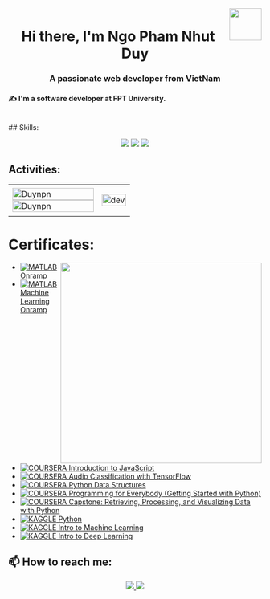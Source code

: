 <!-- <img align="left" width="400" src="https://github.githubassets.com/images/modules/profile/profile-first-repo.svg" /> -->
<img align="right" width="64" src="https://scontent.fsgn19-1.fna.fbcdn.net/v/t39.30808-6/461130644_3867781496768134_5513346438300123937_n.jpg?_nc_cat=107&ccb=1-7&_nc_sid=127cfc&_nc_eui2=AeGfy4qskFVPYRhH-mTJG6XJipaFIydZxt2KloUjJ1nG3bh-f4dQIprZE1yi45JJh-Bi_cXJryS-CDaWe7kls2A1&_nc_ohc=VAfwBgnx1iIQ7kNvgGxI_Cp&_nc_ht=scontent.fsgn19-1.fna&_nc_gid=Asu6OX21essWTIpsllGJaGI&oh=00_AYAGSMW6aGKnuN0ZbjdMjgLoTkgnurp7ZZjp2ZWL9i5fLQ&oe=66FF563B" />
<!-- <img align="right" width="64" src="https://img.icons8.com/color/48/vietnam-circular.png" /> -->

<h1 align='center'>
  Hi there, I'm Ngo Pham Nhut Duy
</h1>
<p align="center">
 <h3 align="center">A passionate web developer from VietNam</h3>
  <h4> ✍ I'm a software developer at FPT University.</h4>
</p>


<br />
## Skills:
<p align="center">
  <img src="https://img.icons8.com/color/48/000000/mysql-logo.png"/>
  <img src="https://img.icons8.com/color/48/000000/github-2.png"/>
  <img src="https://img.icons8.com/color/48/000000/visual-studio-code-2019.png"/>
</p>

## Activities:

<table style="width:100%;">
  <tr>
    <td>
      <img src="https://github-readme-stats.vercel.app/api/top-langs/?username=tiennhm&bg_color=FFFFFF00&text_color=179fa3&layout=compact&hide=CSS&langs_count=10&custom_title=Top%20ngôn%20ngữ%20được%20dùng" alt="Duynpn" width="100%"/>
      <img src="https://github-readme-stats.vercel.app/api?username=tiennhm&bg_color=FFFFFF00&text_color=179fa3&show_icons=true&count_private=true&include_all_commits=true&custom_title=Hoạt%20động%20trên%20Github" alt="Duynpn" width="100%"/>
    </td>
    <td>
      <p align="center"> 
        <img src="https://cdn.dribbble.com/users/1059583/screenshots/4171367/coding-freak.gif" alt="dev" width="100%"/>
      </p>
    </td>
  </tr>
</table>

# Certificates:

<img align="right" width="400" src="https://github.githubassets.com/images/modules/profile/profile-joined-github.svg">

- [![MATLAB](https://img.shields.io/badge/-MATLAB-orange) Onramp](https://matlabacademy.mathworks.com/progress/share/certificate.html?id=c2f444b8-d6ce-4eef-9934-48d7fa7da2d1)
- [![MATLAB](https://img.shields.io/badge/-MATLAB-orange) Machine Learning Onramp](https://matlabacademy.mathworks.com/progress/share/certificate.html?id=ad7fb8de-67d7-487f-95ee-f3871a61b1e1)
- [![COURSERA](https://img.shields.io/badge/-COURSERA-green) Introduction to JavaScript](https://www.coursera.org/account/accomplishments/certificate/XFNU3UXCK5DG)
- [![COURSERA](https://img.shields.io/badge/-COURSERA-green) Audio Classification with TensorFlow](https://www.coursera.org/account/accomplishments/certificate/MBSDFCKQ9X8E)
- [![COURSERA](https://img.shields.io/badge/-COURSERA-green) Python Data Structures](https://www.coursera.org/account/accomplishments/certificate/PQMJRCLM7BCQ)
- [![COURSERA](https://img.shields.io/badge/-COURSERA-green) Programming for Everybody (Getting Started with Python)](https://www.coursera.org/account/accomplishments/certificate/V7MK7JDL96DU)
- [![COURSERA](https://img.shields.io/badge/-COURSERA-green) Capstone: Retrieving, Processing, and Visualizing Data with Python](https://www.coursera.org/account/accomplishments/certificate/DVXXD98ESKLP)
- [![KAGGLE](https://img.shields.io/badge/-KAGGLE-blue) Python](https://www.kaggle.com/learn/certification/nguyenhuynhminhtien/python)
- [![KAGGLE](https://img.shields.io/badge/-KAGGLE-blue) Intro to Machine Learning](https://www.kaggle.com/learn/certification/nguyenhuynhminhtien/intro-to-machine-learning)
- [![KAGGLE](https://img.shields.io/badge/-KAGGLE-blue) Intro to Deep Learning](https://www.kaggle.com/learn/certification/nguyenhuynhminhtien/intro-to-deep-learning)


## 📫 How to reach me: <a href="mailto:duynpnse161783@fpt.edu.vn" alt="Email"></a>
<p align="center">
  <a href="https://www.facebook.com/binkamikaze" alt="Facebook">
<img src="https://img.shields.io/badge/Facebook-1877F2?style=for-the-badge&logo=facebooks&logoColor=#white" />  
  </a> 
  <a href="https://github.com/16-Doffy" alt="Github">
    <img src="https://img.icons8.com/fluent/48/000000/github.png"/>
  </a> 
</p>
